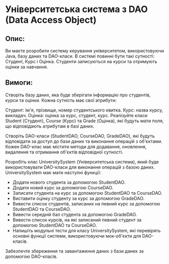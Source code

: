 # Університетська система з DAO (Data Access Object)

## Опис:
Ви маєте розробити систему керування університетом, використовуючи Java, базу даних та DAO-класи. В системі повинні бути такі сутності: Студент, Курс і Оцінка. Студенти записуються на курси та отримують оцінки за навчання.

## Вимоги:

Створіть базу даних, яка буде зберігати інформацію про студентів, курси та оцінки. Кожна сутність має свої атрибути:

Студент: ім'я, прізвище, номер студентського квитка.
Курс: назва курсу, викладач.
Оцінка: оцінка за курс, студент, курс.
Реалізуйте класи Student (Студент), Course (Курс) та Grade (Оцінка), які будуть мати поля, що відповідають атрибутам в базі даних.

Створіть DAO-класи (StudentDAO, CourseDAO, GradeDAO), які будуть відповідати за доступ до бази даних та виконання операцій з об'єктами. Кожен DAO-клас має містити методи для додавання, оновлення, видалення та отримання об'єктів відповідної сутності.

Розробіть клас UniversitySystem (Університетська система), який буде використовувати DAO-класи для виконання операцій з базою даних. UniversitySystem має мати наступні функції:

- Додати нового студента за допомогою StudentDAO.
- Додати новий курс за допомогою CourseDAO.
- Записати студента на курс за допомогою StudentDAO та CourseDAO.
- Виставити оцінку студенту за курс за допомогою GradeDAO.
- Вивести список студентів, записаних на певний курс за допомогою StudentDAO та CourseDAO.
- Вивести середній бал студента за допомогою GradeDAO.
- Вивести список курсів, на які записаний певний студент за допомогою StudentDAO та CourseDAO.
- Напишіть модульні тести для класу UniversitySystem, які перевірять основні функції системи, використовуючи мок-об'єкти для DAO-класів.

Забезпечте збереження та завантаження даних з бази даних за допомогою DAO-класів.